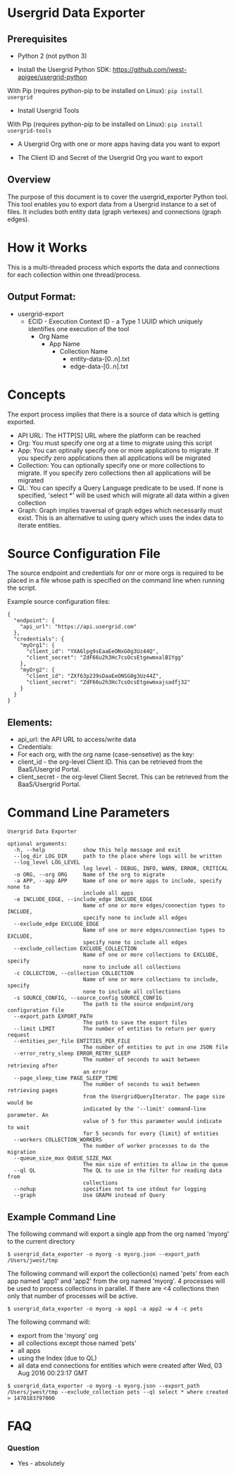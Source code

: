 # Usergrid Data Exporter

## Prerequisites
* Python 2 (not python 3)

* Install the Usergrid Python SDK: https://github.com/jwest-apigee/usergrid-python

With Pip (requires python-pip to be installed on Linux): `pip install usergrid`

* Install Usergrid Tools

With Pip (requires python-pip to be installed on Linux): `pip install usergrid-tools`

* A Usergrid Org with one or more apps having data you want to export

* The Client ID and Secret of the Usergrid Org you want to export


## Overview
The purpose of this document is to cover the usergrid_exporter Python tool. This tool enables you to export data from a Usergrid instance to a set of files.  It includes both entity data (graph vertexes) and connections (graph edges).

  
# How it Works

This is a multi-threaded process which exports the data and connections for each collection within one thread/process.

## Output Format:

* usergrid-export
    * ECID - Execution Context ID - a Type 1 UUID which uniquely identifies one execution of the tool
        * Org Name
            * App Name
                * Collection Name
                    - entity-data-[0..n].txt
                    - edge-data-[0..n].txt


# Concepts
The export process implies that there is a source of data which is getting exported.

* API URL: The HTTP[S] URL where the platform can be reached
* Org: You must specify one org at a time to migrate using this script
* App: You can optinally specify one or more applications to migrate.  If you specify zero applications then all applications will be migrated
* Collection: You can optionally specify one or more collections to migrate.  If you specify zero collections then all applications will be migrated
* QL: You can specify a Query Language predicate to be used.  If none is specified, 'select *' will be used which will migrate all data within a given collection
* Graph: Graph implies traversal of graph edges which necessarily must exist.  This is an alternative to using query which uses the index data to iterate entities.  


# Source Configuration File

The source endpoint and credentials for onr or more orgs is required to be placed in a file whose path is specified on the command line when running the script. 

Example source configuration files:

```
{
  "endpoint": {
    "api_url": "https://api.usergrid.com"
  },
  "credentials": {
    "myOrg1": {
      "client_id": "YXA6lpg9sEaaEeONxG0g3Uz44Q",
      "client_secret": "ZdF66u2h3Hc7csOcsEtgewmxalB1Ygg"
    },
    "myOrg2": {
      "client_id": "ZXf63p239sDaaEeONSG0g3Uz44Z",
      "client_secret": "ZdF66u2h3Hc7csOcsEtgewmxajsadfj32"
    }
  }
}
```
## Elements:
* api_url: the API URL to access/write data
* Credentials:
 * For each org, with the org name (case-sensetive) as the key:
  * client_id - the org-level Client ID. This can be retrieved from the BaaS/Usergrid Portal.
  * client_secret - the org-level Client Secret. This can be retrieved from the BaaS/Usergrid Portal.

# Command Line Parameters

```
Usergrid Data Exporter

optional arguments:
  -h, --help            show this help message and exit
  --log_dir LOG_DIR     path to the place where logs will be written
  --log_level LOG_LEVEL
                        log level - DEBUG, INFO, WARN, ERROR, CRITICAL
  -o ORG, --org ORG     Name of the org to migrate
  -a APP, --app APP     Name of one or more apps to include, specify none to
                        include all apps
  -e INCLUDE_EDGE, --include_edge INCLUDE_EDGE
                        Name of one or more edges/connection types to INCLUDE,
                        specify none to include all edges
  --exclude_edge EXCLUDE_EDGE
                        Name of one or more edges/connection types to EXCLUDE,
                        specify none to include all edges
  --exclude_collection EXCLUDE_COLLECTION
                        Name of one or more collections to EXCLUDE, specify
                        none to include all collections
  -c COLLECTION, --collection COLLECTION
                        Name of one or more collections to include, specify
                        none to include all collections
  -s SOURCE_CONFIG, --source_config SOURCE_CONFIG
                        The path to the source endpoint/org configuration file
  --export_path EXPORT_PATH
                        The path to save the export files
  --limit LIMIT         The number of entities to return per query request
  --entities_per_file ENTITIES_PER_FILE
                        The number of entities to put in one JSON file
  --error_retry_sleep ERROR_RETRY_SLEEP
                        The number of seconds to wait between retrieving after
                        an error
  --page_sleep_time PAGE_SLEEP_TIME
                        The number of seconds to wait between retrieving pages
                        from the UsergridQueryIterator. The page size would be
                        indicated by the '--limit' command-line parameter. An
                        value of 5 for this parameter would indicate to wait
                        for 5 seconds for every {limit} of entities
  --workers COLLECTION_WORKERS
                        The number of worker processes to do the migration
  --queue_size_max QUEUE_SIZE_MAX
                        The max size of entities to allow in the queue
  --ql QL               The QL to use in the filter for reading data from
                        collections
  --nohup               specifies not to use stdout for logging
  --graph               Use GRAPH instead of Query
```

## Example Command Line

The following command will export a single app from the org named 'myorg' to the current directory

```
$ usergrid_data_exporter -o myorg -s myorg.json --export_path /Users/jwest/tmp
```

The following command will export the collection(s) named 'pets' from each app named 'app1' and 'app2' from the org named 'myorg'.  4 processes will be used to process collections in parallel.  If there are <4 collections then only that number of processes will be active.

```
$ usergrid_data_exporter -o myorg -a app1 -a app2 -w 4 -c pets
```

The following command will:
* export from the 'myorg' org
* all collections except those named 'pets'
* all apps
* using the Index (due to QL)
* all data end connections for entities which were created after Wed, 03 Aug 2016 00:23:17 GMT  

```
$ usergrid_data_exporter -o myorg -s myorg.json --export_path /Users/jwest/tmp --exclude_collection pets --ql select * where created > 1470183797000
```


# FAQ

### Question

* Yes - absolutely 
